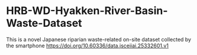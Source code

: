 # HRB-WD-Hyakken-River-Basin-Waste-Dataset
This is a novel Japanese riparian waste-related on-site dataset collected by the smartphone
https://doi.org/10.60336/data.jsceiiai.25332601.v1
